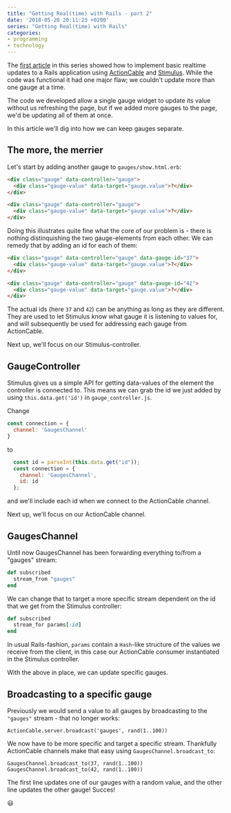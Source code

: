 ```yaml
---
title: "Getting Real(time) with Rails - part 2"
date: '2018-05-20 20:11:23 +0200'
series: "Getting Real(time) with Rails"
categories:
- programming
- technology
---
```


The [first article](/journal/2018/05/18/getting-realtime-with-rails/) in this series showed how to implement basic realtime updates to a Rails application using [ActionCable](http://edgeguides.rubyonrails.org/action_cable_overview.html) and [Stimulus](https://stimulusjs.org/). While the code was functional it had one major flaw; we couldn't update more than one gauge at a time.

<!--more-->

The code we developed allow a single gauge widget to update its value without us refreshing the page, but if we added more gauges to the page, we'd be updating all of them at once.

In this article we'll dig into how we can keep gauges separate.

## The more, the merrier

Let's start by adding another gauge to `gauges/show.html.erb`:

```html
<div class="gauge" data-controller="gauge">
  <div class="gauge-value" data-target="gauge.value">?</div>
</div>

<div class="gauge" data-controller="gauge">
  <div class="gauge-value" data-target="gauge.value">?</div>
</div>
```

Doing this illustrates quite fine what the core of our problem is - there is nothing distinquishing the two gauge-elements from each other. We can remedy that by adding an id for each of them:

```html
<div class="gauge" data-controller="gauge" data-gauge-id="37">
  <div class="gauge-value" data-target="gauge.value">?</div>
</div>

<div class="gauge" data-controller="gauge" data-gauge-id="42">
  <div class="gauge-value" data-target="gauge.value">?</div>
</div>
```

The actual ids (here `37` and `42`) can be anything as long as they are different. They are used to let Stimulus know what gauge it is listening to values for, and will subsequently be used for addressing each gauge from ActionCable.

Next up, we'll focus on our Stimulus-controller.

## GaugeController

Stimulus gives us a simple API for getting data-values of the element the controller is connected to. This means we can grab the id we just added by using `this.data.get('id')` in `gauge_controller.js`.

Change

```javascript
const connection = {
  channel: 'GaugesChannel'
}
```

to

```javascript
  const id = parseInt(this.data.get("id"));
  const connection = {
    channel: 'GaugesChannel',
    id: id
  };
```

and we'll include each id when we connect to the ActionCable channel.

Next up, we'll focus on our ActionCable channel.

## GaugesChannel

Until now GaugesChannel has been forwarding everything to/from a "gauges" stream:

```ruby
def subscribed
  stream_from "gauges"
end
```

We can change that to target a more specific stream dependent on the id that we get from the Stimulus controller:

```ruby
def subscribed
  stream_for params[:id]
end
```

In usual Rails-fashion, `params` contain a `Hash`-like structure of the values we receive from the client, in this case our ActionCable consumer instantiated in the Stimulus controller.

With the above in place, we can update specific gauges.

## Broadcasting to a specific gauge

Previously we would send a value to all gauges by broadcasting to the `"gauges"` stream - that no longer works:

    ActionCable.server.broadcast('gauges', rand(1..100))

We now have to be more specific and target a specific stream. Thankfully ActionCable channels make that easy using  `GaugesChannel.broadcast_to`:

    GaugesChannel.broadcast_to(37, rand(1..100))
    GaugesChannel.broadcast_to(42, rand(1..100))

The first line updates one of our gauges with a random value, and the other line updates the other gauge! Succes!

😃
